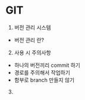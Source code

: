 # GIT

1. 버전 관리 시스템

- 버전 관리 란?

2. 사용 시 주의사항

- 하나의 버전끼리 commit 하기
- 경로를 주의해서 작업하기
- 함부로 branch 만들지 않기

3. 
